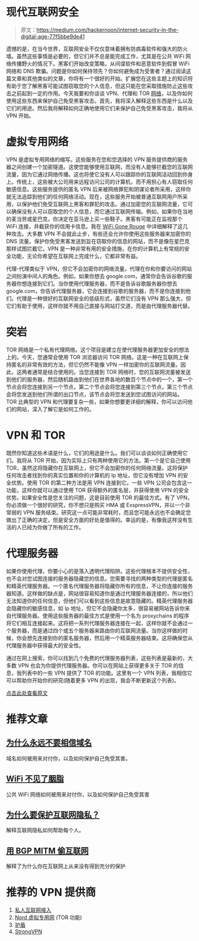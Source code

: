 # 现代互联网安全

> 原文：<https://medium.com/hackernoon/internet-security-in-the-digital-age-77f5bbe9de41>

遗憾的是，在当今世界，互联网安全不仅仅意味着拥有防病毒软件和强大的防火墙。虽然这些事情是必要的，但它们并不总是能完成工作，尤其是在公共 WiFi 网络传播野火的情况下。黑客们开始改变策略，从间谍软件和恶意软件到假冒 WiFi 网络和 DNS 欺骗。问题是你如何保持领先？你如何避免成为受害者？通过阅读这篇文章和其他类似的文章，你将有一个很好的开始。扩展您在这些主题上的知识将有助于您了解黑客可能试图窃取您的个人信息，但这只能在您采取措施防止这些攻击之前起到一定的作用。今天我要和你谈谈 VPN、代理和 TOR [网络](https://hackernoon.com/tagged/network)，以及你如何使用这些东西来保护自己免受黑客攻击。首先，我将深入解释这些东西是什么以及它们的用途。然后我将解释如何正确地使用它们来保护自己免受黑客攻击，我将从 VPN 开始。

# 虚拟专用网络

VPN 是虚拟专用网络的缩写。这些服务在您和您选择的 VPN 服务提供商的服务器之间创建一个加密隧道。这使您能够使用互联网，而没有人能够拦截您的互联网流量，因为它通过网络传播。这也将使它没有人可以跟踪你的互联网活动回到你身上。传统上，这些被大公司用来远程访问公司的计算机，而不用担心有人窃取任何敏感信息。这些服务提供的匿名 VPN 后来被网络罪犯和阴谋论者所采用，这样你就无法追踪到他们的任何网络活动。现在，这些服务开始被普通互联网用户所采用，以保护他们免受互联网上黑客和罪犯的攻击。通过加密您的互联网流量，它可以确保没有人可以窃取您的个人信息，而它通过互联网传输。例如，如果你在当地的麦当劳或星巴克，你决定在亚马逊上买一些鞋子。黑客有可能正在监视那个 WiFi 连接，并截获你的信用卡信息。我在 [WiFi Gone Rouge](/@Jekyl/wifi-gone-rouge-96ed9f943039) 中详细解释了这几种攻击。大多数 VPN 不会就此止步，有些还会允许你使用这些服务器来加密你的 DNS 流量。保护你免受黑客发送到旨在窃取你的信息的网站，而不是像在星巴克那样试图拦截它。VPN 是一种非常有用的安全措施，在你的计算机上有常规的安全功能，无论你希望在互联网上完成什么，它都非常有益。

代理-代理类似于 VPN，但它不会加密你的网络流量。代理在你和你要访问的网站之间扮演中间人的角色。例如，如果你想去 google.com，通常你会告诉谷歌的服务器你想连接到它们。当你使用代理服务器，而不是告诉谷歌服务器你想去 google.com，你告诉代理服务器，它会连接到谷歌的服务器，而不是你连接到他们。代理是一种很好的互联网安全的低级形式，虽然它们没有 VPN 那么强大，但它们有助于使用，这样你就不用自己直接与网站打交道，而是由代理服务器代替。

# 突岩

TOR 网络是一个私有代理网络。这个项目是建立在使代理服务器更加安全的想法上的。今天，您通常会使用 TOR 浏览器访问 TOR 网络。这是一种在互联网上保持匿名的非常有效的方法，但它仍然不能像 VPN 一样加密你的互联网流量。因此，这两者通常是结合使用的。当您连接到 TOR 网络时，您的互联网流量被发送到他们的服务器，然后随机路由到他们在世界各地的数百个节点中的一个，第一个节点会将您连接到另一个节点，第二个节点会将您连接到第三个节点，第三个节点会将您发送到他们所谓的出口节点，该节点会将您发送到您试图访问的网站。TOR 比典型的 VPN 和代理要复杂一些，如果你想要更详细的解释，你可以访问他们的网站，深入了解它是如何工作的。

# VPN 和 TOR

既然你知道这些术语是什么，它们的用途是什么。我们可以谈谈如何正确使用它们。我将从 TOR 开始，因为实际上只有两种使用它的方法。第一个是它自己使用 TOR，虽然这将隐藏你在互联网上，但它不会加密你的任何网络流量。这将保护任何攻击者找到你的真实位置和你的计算机的 Ip 地址，但它没有增加 VPN 的安全优势。使用 TOR 的第二种方法是用 VPN 连接到它。一些 VPN 公司会包含这一功能，这样你就可以通过使用 TOR 获得额外的匿名层，并获得使用 VPN 的安全优势。如果安全性是您关注的问题，这是目前使用 TOR 的最佳方式。有了 VPN，你必须做一个很好的研究，你不想只是购买 HMA 或 ExspressVPN，并以一个非常弱的 VPN 服务结束。研究这一点可能非常耗时，而且您可能永远也不会确定您做出了正确的决定，但是安全方面的好处是值得的。幸运的是，有像我这样没有生活的人已经为你做了所有的工作。

# 代理服务器

如果你使用代理，你要小心的是落入透明代理陷阱。这些代理根本不提供安全性，也不会对您试图连接的服务器隐藏您的信息。您需要寻找的两种类型的代理是匿名和精英代理服务器。一个匿名代理服务器将隐藏你所有的信息，不让你连接的服务器知道。这样做的缺点是，网站很容易知道你是通过代理服务器连接的，所以他们无法知道你的任何信息，但他们可以看到这些信息是故意隐藏的。精英代理服务器会隐藏你的敏感信息，如 Ip 地址，但它不会隐藏你太多，很容易被网站告诉你来自代理服务器。使用这些服务器的最佳方式是使用一个名为 proxychains 的程序将它们相互连接起来。这将把一系列代理服务器连接在一起，这样你就不会通过一个服务器，而是通过四个或五个服务器来路由你的互联网流量。当你这样做的时候，你会想先连接到你的匿名服务器，然后用一个精英服务器结束。这将确保您从代理服务器中获得最大的安全性。

通过在网上搜索，你可以找到几个免费的代理服务器列表，这些列表是最新的，大多数 VPN 也会为你提供代理服务器。你可以在网站上获得更多关于 TOR 的信息，我列表中的一些 VPN 提供了 TOR 的功能。这里有一个 VPN 列表，我相信它可以帮助你开始你的研究(随着更多 VPN 的出现，我会不断更新这个列表)。

[点击此处查看原文](https://www.prevsec.org/single-post/2017/03/04/Internet-Security-In-The-Modern-Age)

# 推荐文章

## [为什么永远不要相信域名](https://www.prevsec.org/single-post/2017/03/04/Why-You-Should-Never-Trust-A-Domain-Name)

域名如何被用来对付你，以及如何保护自己免受其害。

## [WiFi 不见了胭脂](https://www.prevsec.org/single-post/2017/03/04/WiFi-Gone-Rouge)

公共 WiFi 网络如何被用来对付你，以及如何保护自己免受其害

## [为什么要保护互联网隐私？](https://www.prevsec.org/single-post/2017/03/04/Why-Internet-Privacy)

解释互联网隐私如何帮助每个人。

## [用 BGP MITM 偷互联网](https://www.prevsec.org/single-post/2017/03/04/Stealing-the-Internet-with-BGP-MITM)

解释了为什么你在互联网上从来没有得到充分的保护

# 推荐的 VPN 提供商

1.  [私人互联网接入](https://www.privateinternetaccess.com/pages/buy-vpn/vpnkld)
2.  [Nord 虚拟专用网](https://go.nordvpn.net/aff_c?offer_id=15&aff_id=3283) (TOR 功能)
3.  [护盾](https://torguard.net/aff.php?aff=2670)
4.  [StrongVPN](http://strongvpn.com?offer_id=4&aff_id=3114)